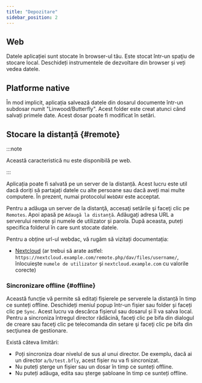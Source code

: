 ```yaml
---
title: "Depozitare"
sidebar_position: 2
---
```


## Web

Datele aplicației sunt stocate în browser-ul tău. Este stocat într-un spaţiu de stocare local. Deschideți instrumentele de dezvoltare din browser și veți vedea datele.

## Platforme native

În mod implicit, aplicația salvează datele din dosarul documente într-un subdosar numit "Linwood/Butterfly". Acest folder este creat atunci când salvați primele date. Acest dosar poate fi modificat în setări.

## Stocare la distanță {#remote}

:::note

Această caracteristică nu este disponibilă pe web.

:::

Aplicația poate fi salvată pe un server de la distanță. Acest lucru este util dacă doriți să partajați datele cu alte persoane sau dacă aveți mai multe computere. În prezent, numai protocolul `WebDAV` este acceptat.

Pentru a adăuga un server de la distanţă, accesaţi setările şi faceţi clic pe `Remotes`. Apoi apasă pe `Adaugă la distanță`. Adăugați adresa URL a serverului remote și numele de utilizator și parola. După aceasta, puteți specifica folderul în care sunt stocate datele.

Pentru a obține url-ul webdac, vă rugăm să vizitați documentația:

* [Nextcloud](https://docs.nextcloud.com/server/latest/user_manual/en/files/access_webdav.html) (ar trebui să arate astfel: `https://nextcloud.example.com/remote.php/dav/files/username/`, înlocuiește `numele de utilizator` și `nextcloud.example.com` cu valorile corecte)

### Sincronizare offline {#offline}

Această funcție vă permite să editați fișierele pe serverele la distanță în timp ce sunteți offline. Deschideți meniul popup într-un fișier sau folder și faceți clic pe `Sync`. Acest lucru va descărca fișierul sau dosarul și îl va salva local. Pentru a sincroniza întregul director rădăcină, faceţi clic pe bifa din dialogul de creare sau faceţi clic pe telecomanda din setare şi faceţi clic pe bifa din secţiunea de gestionare.

Există câteva limitări:

* Poți sincroniza doar nivelul de sus al unui director. De exemplu, dacă ai un director `a/b/test.bfly`, acest fișier nu va fi sincronizat.
* Nu puteți șterge un fișier sau un dosar în timp ce sunteți offline.
* Nu puteți adăuga, edita sau șterge șabloane în timp ce sunteți offline.
